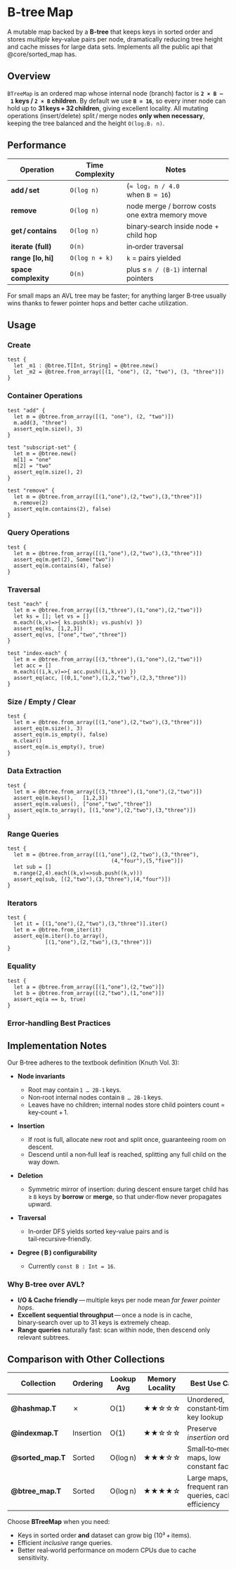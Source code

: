 # B‑tree Map

A mutable map backed by a **B‑tree** that keeps keys in sorted order and stores *multiple* key‑value pairs per node, dramatically reducing tree height and cache misses for large data sets. Implements all the public api that @core/sorted_map has.

## Overview

`BTreeMap` is an ordered map whose internal node (branch) factor is **`2 × B – 1` keys / `2 × B` children**.
By default we use **`B = 16`**, so every inner node can hold up to **31 keys + 32 children**, giving excellent locality.
All mutating operations (insert/delete) split / merge nodes **only when necessary**, keeping the tree balanced and the height `O(log₍B₎ n)`.

## Performance

| Operation            | Time Complexity   | Notes                                           |
| -------------------- | ----------------- | ----------------------------------------------- |
| **add / set**        | `O(log n)`     | (`≈ log₂ n / 4.0` when `B = 16`)                |
| **remove**           | `O(log n)`     | node merge / borrow costs one extra memory move |
| **get / contains**   | `O(log n)`     | binary‑search inside node + child hop           |
| **iterate (full)**   | `O(n)`            | in‑order traversal                              |
| **range \[lo, hi\]**  | `O(log n + k)` | `k` = pairs yielded                             |
| **space complexity** | `O(n)`            | plus ≤ `n / (B‑1)` internal pointers            |

For small maps an AVL tree may be faster; for anything larger B‑tree usually wins thanks to fewer pointer hops and better cache utilization.

## Usage

### Create

```moonbit
test {
  let _m1 : @btree.T[Int, String] = @btree.new()
  let _m2 = @btree.from_array([(1, "one"), (2, "two"), (3, "three")])
}
```

### Container Operations

```moonbit
test "add" {
  let m = @btree.from_array([(1, "one"), (2, "two")])
  m.add(3, "three")
  assert_eq(m.size(), 3)
}

test "subscript‑set" {
  let m = @btree.new()
  m[1] = "one"
  m[2] = "two"
  assert_eq(m.size(), 2)
}

test "remove" {
  let m = @btree.from_array([(1,"one"),(2,"two"),(3,"three")])
  m.remove(2)
  assert_eq(m.contains(2), false)
}
```

### Query Operations

```moonbit
test {
  let m = @btree.from_array([(1,"one"),(2,"two"),(3,"three")])
  assert_eq(m.get(2), Some("two"))
  assert_eq(m.contains(4), false)
}
```

### Traversal

```moonbit
test "each" {
  let m = @btree.from_array([(3,"three"),(1,"one"),(2,"two")])
  let ks = []; let vs = []
  m.each((k,v)=>{ ks.push(k); vs.push(v) })
  assert_eq(ks, [1,2,3])
  assert_eq(vs, ["one","two","three"])
}

test "index‑each" {
  let m = @btree.from_array([(3,"three"),(1,"one"),(2,"two")])
  let acc = []
  m.eachi((i,k,v)=>{ acc.push((i,k,v)) })
  assert_eq(acc, [(0,1,"one"),(1,2,"two"),(2,3,"three")])
}
```

### Size / Empty / Clear

```moonbit
test {
  let m = @btree.from_array([(1,"one"),(2,"two"),(3,"three")])
  assert_eq(m.size(), 3)
  assert_eq(m.is_empty(), false)
  m.clear()
  assert_eq(m.is_empty(), true)
}
```

### Data Extraction

```moonbit
test {
  let m = @btree.from_array([(3,"three"),(1,"one"),(2,"two")])
  assert_eq(m.keys(),   [1,2,3])
  assert_eq(m.values(), ["one","two","three"])
  assert_eq(m.to_array(), [(1,"one"),(2,"two"),(3,"three")])
}
```

### Range Queries

```moonbit
test {
  let m = @btree.from_array([(1,"one"),(2,"two"),(3,"three"),
                                 (4,"four"),(5,"five")])
  let sub = []
  m.range(2,4).each((k,v)=>sub.push((k,v)))
  assert_eq(sub, [(2,"two"),(3,"three"),(4,"four")])
}
```

### Iterators

```moonbit
test {
  let it = [(1,"one"),(2,"two"),(3,"three")].iter()
  let m = @btree.from_iter(it)
  assert_eq(m.iter().to_array(),
            [(1,"one"),(2,"two"),(3,"three")])
}
```

### Equality

```moonbit
test {
  let a = @btree.from_array([(1,"one"),(2,"two")])
  let b = @btree.from_array([(2,"two"),(1,"one")])
  assert_eq(a == b, true)
}
```

### Error‑handling Best Practices

## Implementation Notes

Our B‑tree adheres to the textbook definition (Knuth Vol. 3):

* **Node invariants**

  * Root may contain `1 … 2B-1` keys.
  * Non‑root internal nodes contain `B … 2B-1` keys.
  * Leaves have no children; internal nodes store child pointers count = key‑count + 1.
* **Insertion**

  * If root is full, allocate new root and split once, guaranteeing room on descent.
  * Descend until a non‑full leaf is reached, splitting any full child on the way down.
* **Deletion**

  * Symmetric mirror of insertion: during descent ensure target child has ≥ `B` keys by **borrow** or **merge**, so that under‑flow never propagates upward.
* **Traversal**

  * In‑order DFS yields sorted key‑value pairs and is tail‑recursive‑friendly.
* **Degree ( B ) configurability**

  * Currently `const B : Int = 16`.

### Why B‑tree over AVL?

* **I/O & Cache friendly** — multiple keys per node mean *far fewer pointer hops*.
* **Excellent sequential throughput** — once a node is in cache, binary‑search over up to 31 keys is extremely cheap.
* **Range queries** naturally fast: scan within node, then descend only relevant subtrees.

## Comparison with Other Collections

| Collection         | Ordering  | Lookup Avg  | Memory Locality | Best Use Case                                        |
| ------------------ | --------- | ----------- | --------------- | ---------------------------------------------------- |
| **@hashmap.T**     | ✗         | O(1)        | ★★☆☆☆           | Unordered, constant‑time key lookup                  |
| **@indexmap.T**    | Insertion | O(1)        | ★★☆☆☆           | Preserve *insertion* order                           |
| **@sorted\_map.T** | Sorted    | O(log n)    | ★★★☆☆           | Small‑to‑medium maps, low constant factors           |
| **@btree\_map.T**  | Sorted    | O(log n) | ★★★★☆           | Large maps, frequent range queries, cache efficiency |

Choose **BTreeMap** when you need:

* Keys in sorted order **and** dataset can grow big (10³ + items).
* Efficient *inclusive* range queries.
* Better real‑world performance on modern CPUs due to cache sensitivity.
